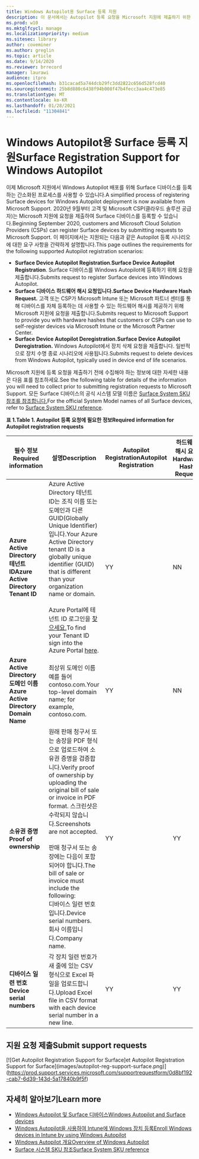 ```yaml
---
title: Windows Autopilot용 Surface 등록 지원
description: 이 문서에서는 Autopilot 등록 요청을 Microsoft 지원에 제출하기 위한 요구 사항에 대해 설명합니다.
ms.prod: w10
ms.mktglfcycl: manage
ms.localizationpriority: medium
ms.sitesec: library
author: coveminer
ms.author: greglin
ms.topic: article
ms.date: 9/14/2020
ms.reviewer: brrecord
manager: laurawi
audience: itpro
ms.openlocfilehash: b31cacad5a744dcb29fc3dd2822c656d528fcd40
ms.sourcegitcommit: 25b8d880c6438f94b008f47b4fecc3aa4c473e85
ms.translationtype: MT
ms.contentlocale: ko-KR
ms.lasthandoff: 01/28/2021
ms.locfileid: "11304841"
---
```

# <span data-ttu-id="6a5ca-103">Windows Autopilot용 Surface 등록 지원</span><span class="sxs-lookup"><span data-stu-id="6a5ca-103">Surface Registration Support for Windows Autopilot</span></span>

<span data-ttu-id="6a5ca-104">이제 Microsoft 지원에서 Windows Autopilot 배포를 위해 Surface 디바이스를 등록하는 간소화된 프로세스를 사용할 수 있습니다.</span><span class="sxs-lookup"><span data-stu-id="6a5ca-104">A simplified process of registering Surface devices for Windows Autopilot deployment is now available from Microsoft Support.</span></span> <span data-ttu-id="6a5ca-105">2020년 9월부터 고객 및 Microsoft CSP(클라우드 솔루션 공급자)는 Microsoft 지원에 요청을 제출하여 Surface 디바이스를 등록할 수 있습니다.</span><span class="sxs-lookup"><span data-stu-id="6a5ca-105">Beginning September 2020, customers and Microsoft Cloud Solution Providers (CSPs) can register Surface devices by submitting requests to Microsoft Support.</span></span> <span data-ttu-id="6a5ca-106">이 페이지에서는 지원되는 다음과 같은 Autopilot 등록 시나리오에 대한 요구 사항을 간략하게 설명합니다.</span><span class="sxs-lookup"><span data-stu-id="6a5ca-106">This page outlines the requirements for the following supported Autopilot registration scenarios:</span></span>
 
- <span data-ttu-id="6a5ca-107">**Surface Device Autopilot Registration**.</span><span class="sxs-lookup"><span data-stu-id="6a5ca-107">**Surface Device Autopilot Registration**.</span></span> <span data-ttu-id="6a5ca-108">Surface 디바이스를 Windows Autopilot에 등록하기 위해 요청을 제출합니다.</span><span class="sxs-lookup"><span data-stu-id="6a5ca-108">Submits request to register Surface devices into Windows Autopilot.</span></span>
- **<span data-ttu-id="6a5ca-109">Surface 디바이스 하드웨어 해시 요청입니다.</span><span class="sxs-lookup"><span data-stu-id="6a5ca-109">Surface Device Hardware Hash Request.</span></span>** <span data-ttu-id="6a5ca-110">고객 또는 CSP가 Microsoft Intune 또는 Microsoft 파트너 센터를 통해 디바이스를 자체 등록하는 데 사용할 수 있는 하드웨어 해시를 제공하기 위해 Microsoft 지원에 요청을 제출합니다.</span><span class="sxs-lookup"><span data-stu-id="6a5ca-110">Submits request to Microsoft Support to provide you with hardware hashes that customers or CSPs can use to self-register devices via Microsoft Intune or the Microsoft Partner Center.</span></span>
- **<span data-ttu-id="6a5ca-111">Surface Device Autopilot Deregistration.</span><span class="sxs-lookup"><span data-stu-id="6a5ca-111">Surface Device Autopilot Deregistration.</span></span>** <span data-ttu-id="6a5ca-112">Windows Autopilot에서 장치 삭제 요청을 제출합니다. 일반적으로 장치 수명 종료 시나리오에 사용됩니다.</span><span class="sxs-lookup"><span data-stu-id="6a5ca-112">Submits request to delete devices from Windows Autopilot, typically used in device end of life scenarios.</span></span>

<span data-ttu-id="6a5ca-113">Microsoft 지원에 등록 요청을 제출하기 전에 수집해야 하는 정보에 대한 자세한 내용은 다음 표를 참조하세요.</span><span class="sxs-lookup"><span data-stu-id="6a5ca-113">See the following table for details of the information you will need to collect prior to submitting registration requests to Microsoft Support.</span></span> <span data-ttu-id="6a5ca-114">모든 Surface 디바이스의 공식 시스템 모델 이름은 [Surface System SKU 참조를 참조합니다.](surface-system-sku-reference.md)</span><span class="sxs-lookup"><span data-stu-id="6a5ca-114">For the official System Model names of all Surface devices, refer to [Surface System SKU reference](surface-system-sku-reference.md).</span></span>
 
**<span data-ttu-id="6a5ca-115">표 1.</span><span class="sxs-lookup"><span data-stu-id="6a5ca-115">Table 1.</span></span> <span data-ttu-id="6a5ca-116">Autopilot 등록 요청에 필요한 정보</span><span class="sxs-lookup"><span data-stu-id="6a5ca-116">Required information for Autopilot registration requests</span></span>**
 

| <span data-ttu-id="6a5ca-117">필수 정보</span><span class="sxs-lookup"><span data-stu-id="6a5ca-117">Required information</span></span>                   | <span data-ttu-id="6a5ca-118">설명</span><span class="sxs-lookup"><span data-stu-id="6a5ca-118">Description</span></span>                                                                                                                                                                                                                                                                                    | <span data-ttu-id="6a5ca-119">Autopilot Registration</span><span class="sxs-lookup"><span data-stu-id="6a5ca-119">Autopilot Registration</span></span> | <span data-ttu-id="6a5ca-120">하드웨어 해시 요청</span><span class="sxs-lookup"><span data-stu-id="6a5ca-120">Hardware Hash Request</span></span> | <span data-ttu-id="6a5ca-121">Autopilot</span><span class="sxs-lookup"><span data-stu-id="6a5ca-121">Autopilot</span></span><br><span data-ttu-id="6a5ca-122">Deregistration</span><span class="sxs-lookup"><span data-stu-id="6a5ca-122">Deregistration</span></span> |
| -------------------------------------- | ---------------------------------------------------------------------------------------------------------------------------------------------------------------------------------------------------------------------------------------------------------------------------------------------- | ---------------------- | --------------------- | --------------------------- |
| **<span data-ttu-id="6a5ca-123">Azure Active Directory 테넌트 ID</span><span class="sxs-lookup"><span data-stu-id="6a5ca-123">Azure Active Directory Tenant ID</span></span>**   | <span data-ttu-id="6a5ca-124">Azure Active Directory 테넌트 ID는 조직 이름 또는 도메인과 다른 GUID(Globally Unique Identifier)입니다.</span><span class="sxs-lookup"><span data-stu-id="6a5ca-124">Your Azure Active Directory tenant ID is a globally unique identifier (GUID) that is different than your organization name or domain.</span></span><br> <br><span data-ttu-id="6a5ca-125">Azure Portal에 테넌트 ID 로그인을 [찾으세요.](https://portal.azure.com/#blade/Microsoft_AAD_IAM/ActiveDirectoryMenuBlade/Properties)</span><span class="sxs-lookup"><span data-stu-id="6a5ca-125">To find your Tenant ID sign into the Azure Portal [here](https://portal.azure.com/#blade/Microsoft_AAD_IAM/ActiveDirectoryMenuBlade/Properties).</span></span> | <span data-ttu-id="6a5ca-126">Y</span><span class="sxs-lookup"><span data-stu-id="6a5ca-126">Y</span></span>                      | <span data-ttu-id="6a5ca-127">N</span><span class="sxs-lookup"><span data-stu-id="6a5ca-127">N</span></span>                     | <span data-ttu-id="6a5ca-128">Y</span><span class="sxs-lookup"><span data-stu-id="6a5ca-128">Y</span></span>                           |
| **<span data-ttu-id="6a5ca-129">Azure Active Directory 도메인 이름</span><span class="sxs-lookup"><span data-stu-id="6a5ca-129">Azure Active Directory Domain Name</span></span>** | <span data-ttu-id="6a5ca-130">최상위 도메인 이름 예를 들어 contoso.com.</span><span class="sxs-lookup"><span data-stu-id="6a5ca-130">Your top-level domain name; for example, contoso.com.</span></span>                                                                                                                                                                                                                                          | <span data-ttu-id="6a5ca-131">Y</span><span class="sxs-lookup"><span data-stu-id="6a5ca-131">Y</span></span>                      | <span data-ttu-id="6a5ca-132">N</span><span class="sxs-lookup"><span data-stu-id="6a5ca-132">N</span></span>                     | <span data-ttu-id="6a5ca-133">Y</span><span class="sxs-lookup"><span data-stu-id="6a5ca-133">Y</span></span>                           |
| **<span data-ttu-id="6a5ca-134">소유권 증명</span><span class="sxs-lookup"><span data-stu-id="6a5ca-134">Proof of ownership</span></span>**                 | <span data-ttu-id="6a5ca-135">원래 판매 청구서 또는 송장을 PDF 형식으로 업로드하여 소유권 증명을 검증합니다.</span><span class="sxs-lookup"><span data-stu-id="6a5ca-135">Verify proof of ownership by uploading the original bill of sale or invoice in PDF format.</span></span> <span data-ttu-id="6a5ca-136">스크린샷은 수락되지 않습니다.</span><span class="sxs-lookup"><span data-stu-id="6a5ca-136">Screenshots are not accepted.</span></span><br> <br><span data-ttu-id="6a5ca-137">판매 청구서 또는 송장에는 다음이 포함되어야 합니다.</span><span class="sxs-lookup"><span data-stu-id="6a5ca-137">The bill of sale or invoice  must include the following:</span></span><br><span data-ttu-id="6a5ca-138">디바이스 일련 번호입니다.</span><span class="sxs-lookup"><span data-stu-id="6a5ca-138">Device serial numbers.</span></span><br><span data-ttu-id="6a5ca-139">회사 이름입니다.</span><span class="sxs-lookup"><span data-stu-id="6a5ca-139">Company name.</span></span>                                                           | <span data-ttu-id="6a5ca-140">Y</span><span class="sxs-lookup"><span data-stu-id="6a5ca-140">Y</span></span>                      | <span data-ttu-id="6a5ca-141">Y</span><span class="sxs-lookup"><span data-stu-id="6a5ca-141">Y</span></span>                     | <span data-ttu-id="6a5ca-142">Y</span><span class="sxs-lookup"><span data-stu-id="6a5ca-142">Y</span></span>                           |
| **<span data-ttu-id="6a5ca-143">디바이스 일련 번호</span><span class="sxs-lookup"><span data-stu-id="6a5ca-143">Device serial numbers</span></span>**              | <span data-ttu-id="6a5ca-144">각 장치 일련 번호가 새 줄에 있는 CSV 형식으로 Excel 파일을 업로드합니다.</span><span class="sxs-lookup"><span data-stu-id="6a5ca-144">Upload Excel file in CSV format with each device serial number in a new line.</span></span>                                                                                                                                                                                                                  | <span data-ttu-id="6a5ca-145">Y</span><span class="sxs-lookup"><span data-stu-id="6a5ca-145">Y</span></span>                      | <span data-ttu-id="6a5ca-146">Y</span><span class="sxs-lookup"><span data-stu-id="6a5ca-146">Y</span></span>                     | <span data-ttu-id="6a5ca-147">Y</span><span class="sxs-lookup"><span data-stu-id="6a5ca-147">Y</span></span>                           |

 

## <span data-ttu-id="6a5ca-148">지원 요청 제출</span><span class="sxs-lookup"><span data-stu-id="6a5ca-148">Submit support requests</span></span>

  [![G<span data-ttu-id="6a5ca-149">et Autopilot Registration Support for Surface]</span><span class="sxs-lookup"><span data-stu-id="6a5ca-149">et Autopilot Registration Support for Surface]</span></span>(images/autopilot-reg-support-surface.png)](https://prod.support.services.microsoft.com/supportrequestform/0d8bf192-cab7-6d39-143d-5a17840b9f5f)
 
 
 
## <span data-ttu-id="6a5ca-150">자세히 알아보기</span><span class="sxs-lookup"><span data-stu-id="6a5ca-150">Learn more</span></span>

- [<span data-ttu-id="6a5ca-151">Windows Autopilot 및 Surface 디바이스</span><span class="sxs-lookup"><span data-stu-id="6a5ca-151">Windows Autopilot and Surface devices</span></span>](windows-autopilot-and-surface-devices.md)
- [<span data-ttu-id="6a5ca-152">Windows Autopilot을 사용하여 Intune에 Windows 장치 등록</span><span class="sxs-lookup"><span data-stu-id="6a5ca-152">Enroll Windows devices in Intune by using Windows Autopilot</span></span>](https://docs.microsoft.com/mem/autopilot/enrollment-autopilot)
- [<span data-ttu-id="6a5ca-153">Windows Autopilot 개요</span><span class="sxs-lookup"><span data-stu-id="6a5ca-153">Overview of Windows Autopilot</span></span>](https://docs.microsoft.com/mem/autopilot/windows-autopilot)
- [<span data-ttu-id="6a5ca-154">Surface 시스템 SKU 참조</span><span class="sxs-lookup"><span data-stu-id="6a5ca-154">Surface System SKU reference</span></span>](surface-system-sku-reference.md)

 
 
 

